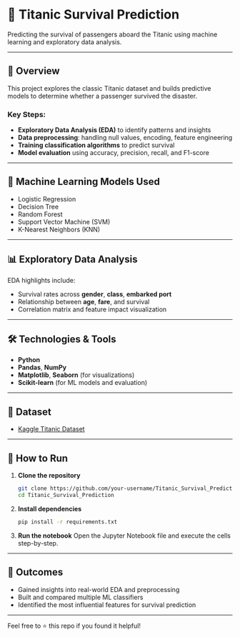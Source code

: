 # 🚢 Titanic Survival Prediction

Predicting the survival of passengers aboard the Titanic using machine learning and exploratory data analysis.

---

## 📌 Overview

This project explores the classic Titanic dataset and builds predictive models to determine whether a passenger survived the disaster.

### Key Steps:
- **Exploratory Data Analysis (EDA)** to identify patterns and insights
- **Data preprocessing**: handling null values, encoding, feature engineering
- **Training classification algorithms** to predict survival
- **Model evaluation** using accuracy, precision, recall, and F1-score

---

## 🧠 Machine Learning Models Used

- Logistic Regression  
- Decision Tree  
- Random Forest  
- Support Vector Machine (SVM)  
- K-Nearest Neighbors (KNN)

---

## 📊 Exploratory Data Analysis

EDA highlights include:
- Survival rates across **gender**, **class**, **embarked port**
- Relationship between **age**, **fare**, and survival
- Correlation matrix and feature impact visualization

---

## 🛠 Technologies & Tools

- **Python**
- **Pandas**, **NumPy**
- **Matplotlib**, **Seaborn** (for visualizations)
- **Scikit-learn** (for ML models and evaluation)

---

## 📁 Dataset

- [Kaggle Titanic Dataset](https://www.kaggle.com/competitions/titanic/data)

---

## 🚀 How to Run

1. **Clone the repository**
    ```bash
    git clone https://github.com/your-username/Titanic_Survival_Prediction.git
    cd Titanic_Survival_Prediction
    ```

2. **Install dependencies**
    ```bash
    pip install -r requirements.txt
    ```

3. **Run the notebook**
    Open the Jupyter Notebook file and execute the cells step-by-step.

---

## 🎯 Outcomes

- Gained insights into real-world EDA and preprocessing
- Built and compared multiple ML classifiers
- Identified the most influential features for survival prediction

---

Feel free to ⭐ this repo if you found it helpful!
